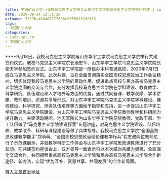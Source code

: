 ```yaml
---
title: 中国矿业大学->我校马克思主义学院与山东华宇工学院马克思主义学院签约共建 | cumt.net.cn
date: 2020-09-24 12:31:28
urlname: 5717bc480487777886c90550937df378
tags: 
- 中国矿业大学
categories:
- cumt.net.cn
- 中国矿业大学
---
```

****9月18日，我校马克思主义学院与山东华宇工学院马克思主义学院举行共建签约仪式。我校马克思主义学院院长池忠军、山东华宇工学院马克思主义学院院长张天学参加签约仪式。山东华宇工学院是一所民办本科普通高校，2020年7月1日成立马克思主义学院。此次共建，旨在全面贯彻落实全国高校思想政治工作会议精神，切实体现我校马克思主义学院的带动作用，促进重点高校与民办高校马克思主义学院之间的交流与合作，充分发挥我校马克思主义学院在学科建设、教育教学、科学研究、队伍建设和人才培养等方面的优势，通过共同备课、教学观摩、学术讲座、教师培训、资源共享等形式，对山东华宇工学院马克思主义学院学科建设、课程建设、科学研究、师资队伍培养等方面给予指导和支持，进一步促进山东华宇工学院马克思主义学院建设，为山东华宇工学院马克思主义学院教师教学和科研能力提升助力。共建活动期间，池忠军院长为山东华宇工学院马院教师、党政干部、学工队伍做了“马克思主义学院建设探索”专题讲座，对马克思主义学院建设、队伍培养、教学改革、科研与课程建设等做了具体指导。我校马克思主义学院“全国高校思政课教学能手”郑萌萌、“全国高校思想政治理论课教学标兵”程志波两位教师进行了示范课展示，并就教学科研工作体会与山东华宇工学院思政课教师进行了充分互动。在共建签约座谈会上，双方领导一致表示将以本次结对共建为契机，全面深化交流合作，共同探索重点高校马克思主义学院和民办高校马克思主义学院合作新途径、新方法，实现“优势互补、资源共享、共同发展”的合作新局面。



[转入文章首发地址](http://xwzx.cumt.edu.cn/c8/fb/c523a575739/page.htm)